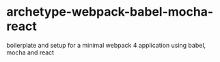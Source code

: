 # archetype-webpack-babel-mocha-react

boilerplate and setup for a minimal webpack 4 application using babel, mocha and react
